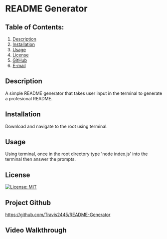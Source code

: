 # README Generator

## Table of Contents:
1. [Description](#description) 
2. [Installation](#installation)
3. [Usage](#usage)  
4. [License](#license)
5. [GitHub](#gitHub)
6. [E-mail](#e-mail)

## Description
A simple README generator that takes user input in the terminal to generate a profesional README.

## Installation
Download and navigate to the root using terminal.

## Usage
Using terminal, once in the root directory type 'node index.js' into the terminal then answer the prompts.

## License
[![License: MIT](https://img.shields.io/badge/License-MIT-yellow.svg)](https://opensource.org/licenses/MIT)

## Project Github
https://github.com/Travis2445/README-Generator

## Video Walkthrough
